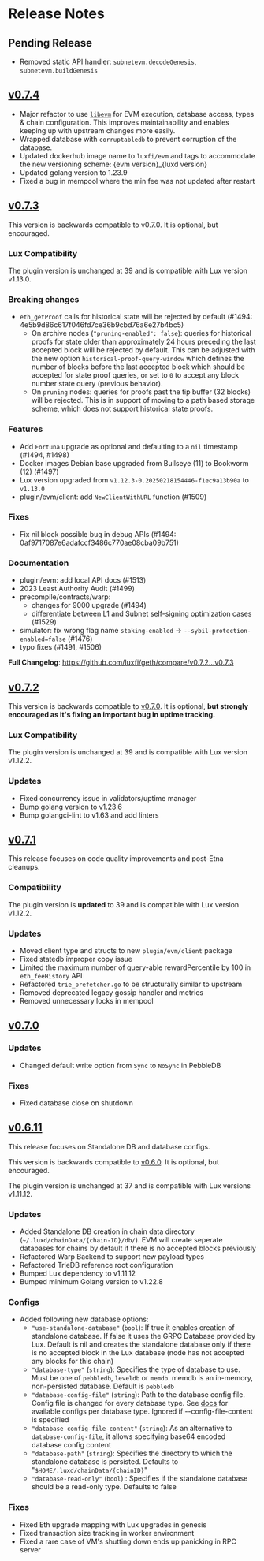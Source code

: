 # Release Notes

## Pending Release

- Removed static API handler: `subnetevm.decodeGenesis`, `subnetevm.buildGenesis`

## [v0.7.4](https://github.com/luxfi/geth/releases/tag/v0.7.4)

- Major refactor to use [`libevm`](https://github.com/luxfi/libevm) for EVM execution, database access, types & chain configuration. This improves maintainability and enables keeping up with upstream changes more easily.
- Wrapped database with `corruptabledb` to prevent corruption of the database.
- Updated dockerhub image name to `luxfi/evm` and tags to accommodate the new versioning scheme: {evm version}_{luxd version}
- Updated golang version to 1.23.9
- Fixed a bug in mempool where the min fee was not updated after restart

## [v0.7.3](https://github.com/luxfi/geth/releases/tag/v0.7.3)

This version is backwards compatible to v0.7.0. It is optional, but encouraged.

### Lux Compatibility

The plugin version is unchanged at 39 and is compatible with Lux version v1.13.0.

### Breaking changes

- `eth_getProof` calls for historical state will be rejected by default (#1494: 4e5b9d86c617f046fd7ce36b9cbd76a6e27b4bc5)
  - On archive nodes (`"pruning-enabled": false`): queries for historical proofs for state older than approximately 24 hours preceding the last accepted block will be rejected by default. This can be adjusted with the new option `historical-proof-query-window` which defines the number of blocks before the last accepted block which should be accepted for state proof queries, or set to `0` to accept any block number state query (previous behavior).
  - On `pruning` nodes: queries for proofs past the tip buffer (32 blocks) will be rejected. This is in support of moving to a path based storage scheme, which does not support historical state proofs.

### Features

- Add `Fortuna` upgrade as optional and defaulting to a `nil` timestamp  (#1494, #1498)
- Docker images Debian base upgraded from Bullseye (11) to Bookworm (12) (#1497)
- Lux version upgraded from `v1.12.3-0.20250218154446-f1ec9a13b90a` to `v1.13.0`
- plugin/evm/client: add `NewClientWithURL` function (#1509)

### Fixes

- Fix nil block possible bug in debug APIs (#1494: 0af9717087e6adafccf3486c770ae08cba09b751)

### Documentation

- plugin/evm: add local API docs (#1513)
- 2023 Least Authority Audit (#1499)
- precompile/contracts/warp:
  - changes for 9000 upgrade (#1494)
  - differentiate between L1 and Subnet self-signing optimization cases (#1529)
- simulator: fix wrong flag name `staking-enabled` -> `--sybil-protection-enabled=false` (#1476)
- typo fixes (#1491, #1506)

**Full Changelog**: <https://github.com/luxfi/geth/compare/v0.7.2...v0.7.3>

## [v0.7.2](https://github.com/luxfi/geth/releases/tag/v0.7.2)

This version is backwards compatible to [v0.7.0](https://github.com/luxfi/geth/releases/tag/v0.7.0). It is optional, **but strongly encouraged as it's fixing an important bug in uptime tracking.**

### Lux Compatibility

The plugin version is unchanged at 39 and is compatible with Lux version v1.12.2.

### Updates

* Fixed concurrency issue in validators/uptime manager
* Bump golang version to v1.23.6
* Bump golangci-lint to v1.63 and add linters

## [v0.7.1](https://github.com/luxfi/geth/releases/tag/v0.7.1)

This release focuses on code quality improvements and post-Etna cleanups.

### Compatibility

The plugin version is **updated** to 39 and is compatible with Lux version v1.12.2.

### Updates

* Moved client type and structs to new `plugin/evm/client` package
* Fixed statedb improper copy issue
* Limited the maximum number of query-able rewardPercentile by 100 in `eth_feeHistory` API
* Refactored `trie_prefetcher.go` to be structurally similar to upstream
* Removed deprecated legacy gossip handler and metrics
* Removed unnecessary locks in mempool

## [v0.7.0](https://github.com/luxfi/geth/releases/tag/v0.7.0)

### Updates

* Changed default write option from `Sync` to `NoSync` in PebbleDB

### Fixes

* Fixed database close on shutdown

## [v0.6.11](https://github.com/luxfi/geth/releases/tag/v0.6.11)

This release focuses on Standalone DB and database configs.

This version is backwards compatible to [v0.6.0](https://github.com/luxfi/geth/releases/tag/v0.6.0). It is optional, but encouraged.

The plugin version is unchanged at 37 and is compatible with Lux versions v1.11.12.

### Updates

* Added Standalone DB creation in chain data directory (`~/.luxd/chainData/{chain-ID}/db/`). EVM will create seperate databases for chains by default if there is no accepted blocks previously
* Refactored Warp Backend to support new payload types
* Refactored TrieDB reference root configuration
* Bumped Lux dependency to v1.11.12
* Bumped minimum Golang version to v1.22.8

### Configs

* Added following new database options:
  * `"use-standalone-database"` (`bool`): If true it enables creation of standalone database. If false it uses the GRPC Database provided by Lux. Default is nil and creates the standalone database only if there is no accepted block in the Lux database (node has not accepted any blocks for this chain)
  * `"database-type"` (`string`): Specifies the type of database to use. Must be one of `pebbledb`, `leveldb` or `memdb`. memdb is an in-memory, non-persisted database. Default is `pebbledb`
  * `"database-config-file"` (`string`): Path to the database config file. Config file is changed for every database type. See [docs](https://docs.lux.network/api-reference/lux-go-configs-flags#database-config) for available configs per database type. Ignored if --config-file-content is specified
  * `"database-config-file-content"` (`string`): As an alternative to `database-config-file`, it allows specifying base64 encoded database config content
  * `"database-path"` (`string`): Specifies the directory to which the standalone database is persisted. Defaults to "`$HOME/.luxd/chainData/{chainID}`"
  * `"database-read-only"` (`bool`) : Specifies if the standalone database should be a read-only type. Defaults to false

### Fixes

* Fixed Eth upgrade mapping with Lux upgrades in genesis
* Fixed transaction size tracking in worker environment
* Fixed a rare case of VM's shutting down ends up panicking in RPC server
